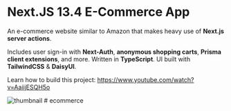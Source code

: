 # Next.JS 13.4 E-Commerce App

An e-commerce website similar to Amazon that makes heavy use of **Next.js server actions**.

Includes user sign-in with **Next-Auth**, **anonymous shopping carts**, **Prisma client extensions**, and more. Written in **TypeScript**. UI built with **TailwindCSS** & **DaisyUI**.

Learn how to build this project: https://www.youtube.com/watch?v=AaiijESQH5o

![thumbnail](https://github.com/codinginflow/nextjs-ecommerce/assets/52977034/7367010c-abc3-4e11-acdf-03b98f7f0f70)
#   e c o m m e r c e  
 